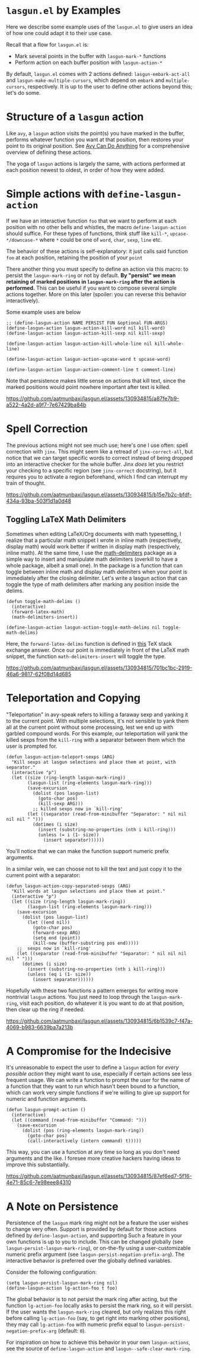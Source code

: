 `lasgun.el` by Examples
=======================
Here we describe some example uses of the `lasgun.el` to give users an idea of how one could adapt it to their use case.

Recall that a flow for `lasgun.el` is:

-   Mark several points in the buffer with  `lasgun-mark-*` functions
-   Perform action on each buffer position with `lasgun-action-*`

By default, `lasgun.el` comes with 2 actions defined: `lasgun-embark-act-all` and `lasgun-make-multiple-cursors`, which depend on `embark` and `multiple-cursors`, respectively.
It is up to the user to define other actions beyond this; let's do some.


<a id="orgf18b59d"></a>

# Structure of a `lasgun` action

Like `avy`, a `lasgun` action visits the point(s) you have marked in the buffer, performs whatever function you want at that position, then restores your point to its original position. See [Avy Can Do Anything](https://karthinks.com/software/avy-can-do-anything/) for a comprehensive overview of defining these actions.

The yoga of `lasgun` actions is largely the same, with actions performed at each position newest to oldest, in order of how they were added.


<a id="orgf8d7b6c"></a>

# Simple actions with `define-lasgun-action`

If we have an interactive function `foo` that we want to perform at each position with no other bells and whistles, the macro `define-lasgun-action` should suffice.
For these types of functions, think stuff like `kill-*`, `upcase-*/downcase-*` where `*` could be one of `word`, `char`, `sexp`, `line` etc.

The behavior of these actions is self-explanatory: it just calls said function `foo` at each position, retaining the position of your `point`

There another thing you must specify to define an action via this macro: to persist the `lasgun-mark-ring` or not by default.
**By "persist" we mean retaining of marked positions in `lasgun-mark-ring` after the action is performed.**
This can be useful if you want to compose several simple actions together.
More on this later (spoiler: you can reverse this behavior interactively).

Some example uses are below

    ;; (define-lasgun-action NAME PERSIST FUN &optional FUN-ARGS)
    (define-lasgun-action lasgun-action-kill-word nil kill-word)
    (define-lasgun-action lasgun-action-kill-sexp nil kill-sexp)
    
    (define-lasgun-action lasgun-action-kill-whole-line nil kill-whole-line)
    
    (define-lasgun-action lasgun-action-upcase-word t upcase-word)
    
    (define-lasgun-action lasgun-action-comment-line t comment-line)

Note that persistence makes little sense on actions that kill text, since the marked positions would point nowhere important after text is killed.


https://github.com/aatmunbaxi/lasgun.el/assets/130934815/a87fe7b9-a522-4a2d-a9f7-7e67429ba84b



<a id="org1ad2936"></a>

# Spell Correction

The previous actions might not see much use; here's one I use often: spell correction with `jinx`.
This might seem like a retread of `jinx-correct-all`, but notice that we can target specific words to correct instead of being dropped into an interactive checker for the whole buffer.
Jinx *does* let you restrict your checking to a specific region (see `jinx-correct` docstring), but it requires you to activate a region beforehand, which I find can interrupt my train of thought.



https://github.com/aatmunbaxi/lasgun.el/assets/130934815/b15e7b2c-bfdf-434a-93ba-503f1d1a0d48


<a id="orgc1dfa42"></a>

## Toggling LaTeX Math Delimiters

Sometimes when editing LaTeX/Org documents with math typesetting, I realize that a particular math snippet I wrote in inline math (respectively, display math) would work better if written in display math (respectively, inline math).
At the same time, I use the [math-delimiters](https://github.com/oantolin/math-delimiters) package as a simple way to insert and manipulate math delimiters (overkill to have a whole package, albeit a small one).
In the package is a function that can toggle between inline math and display math delimiters when your point is immediately after the closing delimiter.
Let's write a lasgun action that can toggle the type of math delimiters after marking any position inside the delims.  

    (defun toggle-math-delims ()
      (interactive)
      (forward-latex-math)
      (math-delimiters-insert))
    
    (define-lasgun-action lasgun-action-toggle-math-delims nil toggle-math-delims)

Here, the `forward-latex-delims` function is defined in [this](https://tex.stackexchange.com/a/52798) TeX stack exchange answer.
Once our point is immediately in front of the LaTeX math snippet, the function `math-delimiters-insert` will toggle the type.

https://github.com/aatmunbaxi/lasgun.el/assets/130934815/701bc1bc-2919-46a6-9817-62f08d14d685




<a id="orgbfab779"></a>

# Teleportation and Copying

"Teleportation" in avy-speak refers to killing a faraway sexp and yanking it to the current point.
With multiple selections, it's not sensible to yank them all at the current point without some processing, lest we end up with garbled compound words.
For this example, our teleportation will yank the killed sexps from the `kill-ring` with a separator between them which the user is prompted for.

    (defun lasgun-action-teleport-sexps (ARG)
      "Kill sexps at lasgun selections and place them at point, with separator."
      (interactive "p")
      (let ((size (ring-length lasgun-mark-ring))
            (lasgun-list (ring-elements lasgun-mark-ring)))
            (save-excursion
              (dolist (pos lasgun-list)
                (goto-char pos)
                (kill-sexp ARG)))
              ;; killed sexps now in `kill-ring'
            (let ((separator (read-from-minibuffer "Separator: " nil nil nil nil " ")))
              (dotimes (i size)
                (insert (substring-no-properties (nth i kill-ring)))
                (unless (= i (1- size))
                  (insert separator))))))

You'll notice that we can make the function support numeric prefix arguments.

In a similar vein, we can choose not to kill the text and just copy it to the current point with a separator:

    (defun lasgun-action-copy-separated-sexps (ARG)
      "Kill words at lasgun selections and place them at point."
      (interactive "p")
      (let ((size (ring-length lasgun-mark-ring))
            (lasgun-list (ring-elements lasgun-mark-ring)))
        (save-excursion
          (dolist (pos lasgun-list)
            (let ((end nil))
              (goto-char pos)
              (forward-sexp ARG)
              (setq end (point))
              (kill-new (buffer-substring pos end)))))
        ;;  sexps now in `kill-ring'
        (let ((separator (read-from-minibuffer "Separator: " nil nil nil nil " ")))
          (dotimes (i size)
            (insert (substring-no-properties (nth i kill-ring)))
            (unless (eq i (1- size))
              (insert separator))))))

Hopefully with these two functions a pattern emerges for writing more nontrivial `lasgun` actions.
You just need to loop through the `lasgun-mark-ring`, visit each position, do whatever it is you want to do at that position, then clear up the ring if needed.


https://github.com/aatmunbaxi/lasgun.el/assets/130934815/6b1539c7-f47a-4069-b983-6639ba7a213b



<a id="org3650fa7"></a>

# A Compromise for the Indecisive

It's unreasonable to expect the user to define a `lasgun` action for *every possible action* they might want to use, especially if certain actions see less frequent usage.
We can write a function to prompt the user for the name of a function that they want to run which hasn't been bound to a function, which can work very simple functions if we're willing to give up support for numeric and function arguments.

    (defun lasgun-prompt-action ()
      (interactive)
      (let ((command (read-from-minibuffer "Command: ")))
        (save-excursion
          (dolist (pos (ring-elements lasgun-mark-ring))
            (goto-char pos)
            (call-interactively (intern command) t)))))

This way, you can use a function at any time so long as you don't need arguments and the like.
I foresee more creative hackers having ideas to improve this substantially.


https://github.com/aatmunbaxi/lasgun.el/assets/130934815/87ef6ed7-5f16-4e71-85c6-7e98eee84310


<a id="org5b82edf"></a>

# A Note on Persistence

Persistence of the `lasgun` mark ring might not be a feature the user wishes to change very often.
Support is provided by default for those actions defined by `define-lasgun-action`, and supporting Such a feature in your own functions is up to you to include.
This can be changed globally (see `lasgun-persist-lasgun-mark-ring`), or on-the-fly using a user-customizable numeric prefix argument (see `lasgun-persist-negation-prefix-arg`).
The interactive behavior is preferred over the globally defined variables.

Consider the following configuration:

    (setq lasgun-persist-lasgun-mark-ring nil)
    (define-lasgun-action lg-action-foo t foo)

The global behavior is to not persist the mark ring after acting, but the function `lg-action-foo` locally asks to persist the mark ring, so it will persist.
If the user wants the `lasgun-mark-ring` cleared, but only realizes this right before calling `lg-action-foo` (say, to get right into marking other positions), they may call `lg-action-foo` with numeric prefix equal to `lasgun-persist-negation-prefix-arg` (default: `0`).

For inspiration on how to achieve this behavior in your own `lasgun-actions`, see the source of `define-lasgun-action` and `lasgun--safe-clear-mark-ring`.



